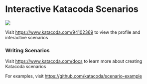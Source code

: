 # Interactive Katacoda Scenarios

[![](http://shields.katacoda.com/katacoda/94102369/count.svg)](https://www.katacoda.com/94102369 "Get your profile on Katacoda.com")

Visit https://www.katacoda.com/94102369 to view the profile and interactive scenarios

### Writing Scenarios
Visit https://www.katacoda.com/docs to learn more about creating Katacoda scenarios

For examples, visit https://github.com/katacoda/scenario-example
